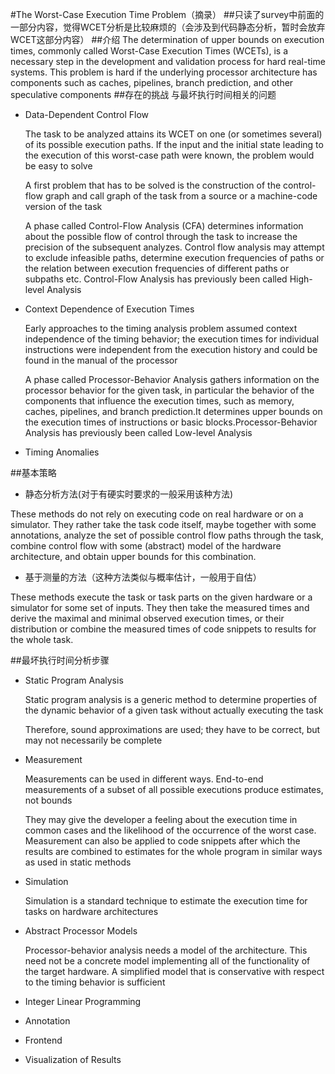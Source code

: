 #The Worst-Case Execution Time Problem（摘录）
##只读了survey中前面的一部分内容，觉得WCET分析是比较麻烦的（会涉及到代码静态分析，暂时会放弃WCET这部分内容）
##介绍
The determination of upper bounds on execution times, commonly called Worst-Case Execution
Times (WCETs), is a necessary step in the development and validation process for hard real-time systems. This problem is hard if the underlying processor architecture has components such as
caches, pipelines, branch prediction, and other speculative components
##存在的挑战
与最坏执行时间相关的问题  
- Data-Dependent Control Flow  
  
  The task to be analyzed attains its WCET on one (or sometimes several) of its possible    execution paths. If the input and the initial state leading to the execution of this worst-case path were known, the problem would be easy to solve
  
  A first problem that has to be solved is the construction of the control-flow
graph and call graph of the task from a source or a machine-code version of the
task
  
  A phase called Control-Flow Analysis (CFA) determines information about the
possible flow of control through the task to increase the precision of the subsequent
analyzes. Control flow analysis may attempt to exclude infeasible paths, determine  execution frequencies of paths or the relation between execution frequencies of
different paths or subpaths etc. Control-Flow Analysis has previously been called
High-level Analysis
 
- Context Dependence of Execution Times  
   
   Early approaches to the timing analysis problem assumed context independence of the timing behavior; the execution times for individual instructions were independent from the execution history and could be found in the manual of the processor
   
   A phase called Processor-Behavior Analysis gathers information on the processor
behavior for the given task, in particular the behavior of the components that influence the execution times, such as memory, caches, pipelines, and branch prediction.It determines upper bounds on the execution times of instructions or basic blocks.Processor-Behavior Analysis has previously been called Low-level Analysis
   
- Timing Anomalies  
  
##基本策略  
 - 静态分析方法(对于有硬实时要求的一般采用该种方法)  
 
 These methods do not rely on executing code on real hardware
or on a simulator. They rather take the task code itself, maybe together with
some annotations, analyze the set of possible control flow paths through the task,
combine control flow with some (abstract) model of the hardware architecture, and
obtain upper bounds for this combination. 

 - 基于测量的方法（这种方法类似与概率估计，一般用于自估）
   
 These methods execute the task or task parts on
the given hardware or a simulator for some set of inputs. They then take the
measured times and derive the maximal and minimal observed execution times, or their distribution or combine the measured times of code snippets to results for the whole task.

##最坏执行时间分析步骤
- Static Program Analysis 
 
  Static program analysis is a generic method to
  determine properties of the dynamic behavior of a given task without actually
  executing the task
  
  Therefore, sound approximations are used; they have to be
correct, but may not necessarily be complete
    
- Measurement  
   
  Measurements can be used in different ways. End-to-end
  measurements of a subset of all possible executions produce estimates, not bounds
  
  
  They may give the developer a feeling about the execution
time in common cases and the likelihood of the occurrence of the worst case. Measurement can also be applied to code snippets after which the results are combined
to estimates for the whole program in similar ways as used in static methods

- Simulation  
  
  Simulation is a standard technique to estimate the execution
time for tasks on hardware architectures

- Abstract Processor Models   

  Processor-behavior analysis needs a model of
the architecture. This need not be a concrete model implementing all of the functionality of the target hardware. A simplified model that is conservative with respect to the timing behavior is sufficient
  
- Integer Linear Programming
  
  
- Annotation

- Frontend  

- Visualization of Results
